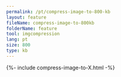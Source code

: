 ```yaml
---
permalink: /pt/compress-image-to-800-kb
layout: feature
fileName: compress-image-to-800kb
folderName: feature
tool: imgcompression
lang: pt
size: 800
type: kb
---
```


{%- include compress-image-to-X.html -%}
